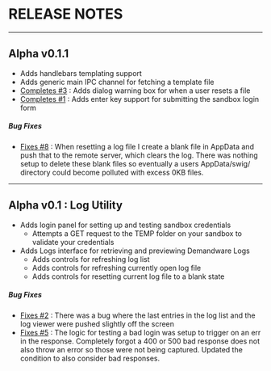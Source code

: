 # RELEASE NOTES

------

## Alpha v0.1.1
  - Adds handlebars templating support
  - Adds generic main IPC channel for fetching a template file
  - [Completes #3](https://github.com/ominestre/swig/issues/3) : Adds dialog warning box for when a user resets a file
  - [Completes #1](https://github.com/ominestre/swig/issues/1) : Adds enter key support for submitting the sandbox login form
  
##### Bug Fixes
  - [Fixes #8](https://github.com/ominestre/swig/issues/8) : When resetting a log file I create a blank file in AppData and push that to the
  remote server, which clears the log.  There was nothing setup to delete these blank files so eventually a users AppData/swig/ directory could
  become polluted with excess 0KB files.

------

## Alpha v0.1 : Log Utility
  - Adds login panel for setting up and testing sandbox credentials
    - Attempts a GET request to the TEMP folder on your sandbox to validate your credentials
  - Adds Logs interface for retrieving and previewing Demandware Logs
    - Adds controls for refreshing log list
    - Adds controls for refreshing currently open log file
    - Adds controls for resetting current log file to a blank state

##### Bug Fixes
  - [Fixes #2](https://github.com/ominestre/swig/issues/2) : There was a bug where the last entries in the log list and the log viewer were pushed slightly off the screen
  - [Fixes #5](https://github.com/ominestre/swig/issues/5) : The logic for testing a bad login was setup to trigger on an err in the response.  Completely forgot a 400 or 500 bad response does not also throw an error so those were not being captured.  Updated the condition to also consider bad responses.
